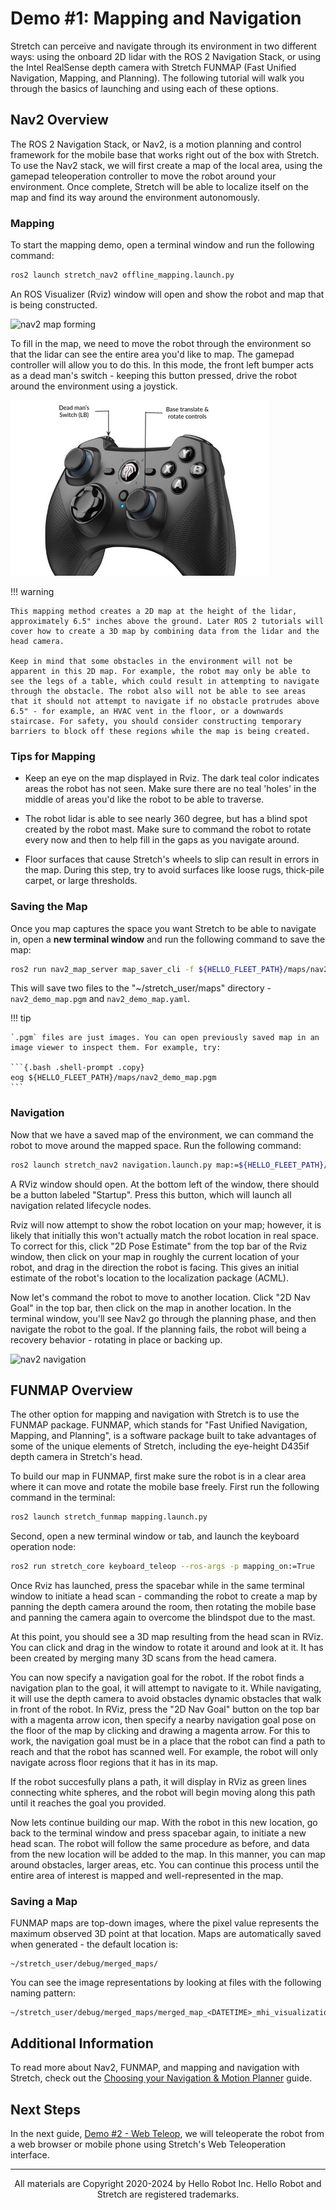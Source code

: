 # Demo #1: Mapping and Navigation

Stretch can perceive and navigate through its environment in two different ways: using the onboard 2D lidar with the ROS 2 Navigation Stack, or using the Intel RealSense depth camera with Stretch FUNMAP (Fast Unified Navigation, Mapping, and Planning). The following tutorial will walk you through the basics of launching and using each of these options. 

## Nav2 Overview

The ROS 2 Navigation Stack, or Nav2, is a motion planning and control framework for the mobile base that works right out of the box with Stretch. To use the Nav2 stack, we will first create a map of the local area, using the gamepad teleoperation controller to move the robot around your environment. Once complete, Stretch will be able to localize itself on the map and find its way around the environment autonomously.

### Mapping

To start the mapping demo, open a terminal window and run the following command:

```{.bash .shell-prompt .copy}
ros2 launch stretch_nav2 offline_mapping.launch.py
```

An ROS Visualizer (Rviz) window will open and show the robot and map that is being constructed.

![nav2 map forming](./images/demos_nav2_map_forming.gif)

To fill in the map, we need to move the robot through the environment so that the lidar can see the entire area you'd like to map. The gamepad controller will allow you to do this. In this mode, the front left bumper acts as a dead man's switch - keeping this button pressed, drive the robot around the environment using a joystick.

![nav2 controller deadman switch](./images/demo_nav2_deadman_switch.png)

!!! warning

    This mapping method creates a 2D map at the height of the lidar, approximately 6.5" inches above the ground. Later ROS 2 tutorials will cover how to create a 3D map by combining data from the lidar and the head camera.

    Keep in mind that some obstacles in the environment will not be apparent in this 2D map. For example, the robot may only be able to see the legs of a table, which could result in attempting to navigate through the obstacle. The robot also will not be able to see areas that it should not attempt to navigate if no obstacle protrudes above 6.5" - for example, an HVAC vent in the floor, or a downwards staircase. For safety, you should consider constructing temporary barriers to block off these regions while the map is being created.

### Tips for Mapping

 - Keep an eye on the map displayed in Rviz. The dark teal color indicates areas the robot has not seen. Make sure there are no teal 'holes' in the middle of areas you'd like the robot to be able to traverse. 

 - The robot lidar is able to see nearly 360 degree, but has a blind spot created by the robot mast. Make sure to command the robot to rotate every now and then to help fill in the gaps as you navigate around.

 - Floor surfaces that cause Stretch's wheels to slip can result in errors in the map. During this step, try to avoid surfaces like loose rugs, thick-pile carpet, or large thresholds.

### Saving the Map

Once you map captures the space you want Stretch to be able to navigate in, open a **new terminal window** and run the following command to save the map:

```{.bash .shell-prompt .copy}
ros2 run nav2_map_server map_saver_cli -f ${HELLO_FLEET_PATH}/maps/nav2_demo_map
```

This will save two files to the "~/stretch_user/maps" directory - `nav2_demo_map.pgm` and `nav2_demo_map.yaml`.

!!! tip

    `.pgm` files are just images. You can open previously saved map in an image viewer to inspect them. For example, try:

    ```{.bash .shell-prompt .copy}
    eog ${HELLO_FLEET_PATH}/maps/nav2_demo_map.pgm
    ```

### Navigation

Now that we have a saved map of the environment, we can command the robot to move around the mapped space. Run the following command:

```{.bash .shell-prompt .copy}
ros2 launch stretch_nav2 navigation.launch.py map:=${HELLO_FLEET_PATH}/maps/nav2_demo_map.yaml
```

A RViz window should open. At the bottom left of the window, there should be a button labeled "Startup". Press this button, which will launch all navigation related lifecycle nodes. 

Rviz will now attempt to show the robot location on your map; however, it is likely that initially this won't actually match the robot location in real space. To correct for this, click "2D Pose Estimate" from the top bar of the Rviz window, then click on your map in roughly the current location of your robot, and drag in the direction the robot is facing. This gives an initial estimate of the robot's location to the localization package (ACML).

Now let's command the robot to move to another location. Click "2D Nav Goal" in the top bar, then click on the map in another location. In the terminal window, you'll see Nav2 go through the planning phase, and then navigate the robot to the goal. If the planning fails, the robot will being a recovery behavior - rotating in place or backing up.

![nav2 navigation](./images/demos_nav2_navigation.gif)

## FUNMAP Overview

The other option for mapping and navigation with Stretch is to use the FUNMAP package. FUNMAP, which stands for "Fast Unified Navigation, Mapping, and Planning", is a software package built to take advantages of some of the unique elements of Stretch, including the eye-height D435if depth camera in Stretch's head.

To build our map in FUNMAP, first make sure the robot is in a clear area where it can move and rotate the mobile base freely. First run the following command in the terminal:

```{.bash .shell-prompt .copy}
ros2 launch stretch_funmap mapping.launch.py
```

Second, open a new terminal window or tab, and launch the keyboard operation node:

```{.bash .shell-prompt .copy}
ros2 run stretch_core keyboard_teleop --ros-args -p mapping_on:=True
```

Once Rviz has launched, press the spacebar while in the same terminal window to initiate a head scan - commanding the robot to create a map by panning the depth camera around the room, then rotating the mobile base and panning the camera again to overcome the blindspot due to the mast.

At this point, you should see a 3D map resulting from the head scan in RViz. You can click and drag in the window to rotate it around and look at it. It has been created by merging many 3D scans from the head camera.

You can now specify a navigation goal for the robot. If the robot finds a navigation plan to the goal, it will attempt to navigate to it. While navigating, it will use the depth camera to avoid obstacles dynamic obstacles that walk in front of the robot. In RViz, press the "2D Nav Goal" button on the top bar with a magenta arrow icon, then specify a nearby navigation goal pose on the floor of the map by clicking and drawing a magenta arrow. For this to work, the navigation goal must be in a place that the robot can find a path to reach and that the robot has scanned well. For example, the robot will only navigate across floor regions that it has in its map.

If the robot succesfully plans a path, it will display in RViz as green lines connecting white spheres, and the robot will begin moving along this path until it reaches the goal you provided.

Now lets continue building our map. With the robot in this new location, go back to the terminal window and press spacebar again, to initiate a new head scan. The robot will follow the same procedure as before, and data from the new location will be added to the map. In this manner, you can map around obstacles, larger areas, etc. You can continue this process until the entire area of interest is mapped and well-represented in the map.

<!--
#### Reach Planning

Unlike Nav2, FUNMAP also contains a manipulation planner that can move the robot's lift, arm, and wrist. To see the reach planning in action, click on the "Publish Point" button at the top of the Rviz window, then select a point on a surface (tabletop or floor work well) on the map. FUNMAP will attempt to generate a navigation and manipulation plan to reach Stretch's gripper close to the selected 3D location.

GIF

-->

### Saving a Map

FUNMAP maps are top-down images, where the pixel value represents the maximum observed 3D point at that location. Maps are automatically saved when generated - the default location is: 

```
~/stretch_user/debug/merged_maps/
```

You can see the image representations by looking at files with the following naming pattern:

```
~/stretch_user/debug/merged_maps/merged_map_<DATETIME>_mhi_visualization.png
```

## Additional Information

To read more about Nav2, FUNMAP, and mapping and navigation with Stretch, check out the [Choosing your Navigation & Motion Planner](#TODO) guide.

## Next Steps

In the next guide, [Demo #2 - Web Teleop](./demos_web_teleop.md), we will teleoperate the robot from a web browser or mobile phone using Stretch's Web Teleoperation interface.

<!-- TODO:

---

## Troubleshooting

If you're having trouble with the steps in the guide, please check the following tips:

### TODO
 -->

------
<div align="center"> All materials are Copyright 2020-2024 by Hello Robot Inc. Hello Robot and Stretch are registered trademarks.</div>
